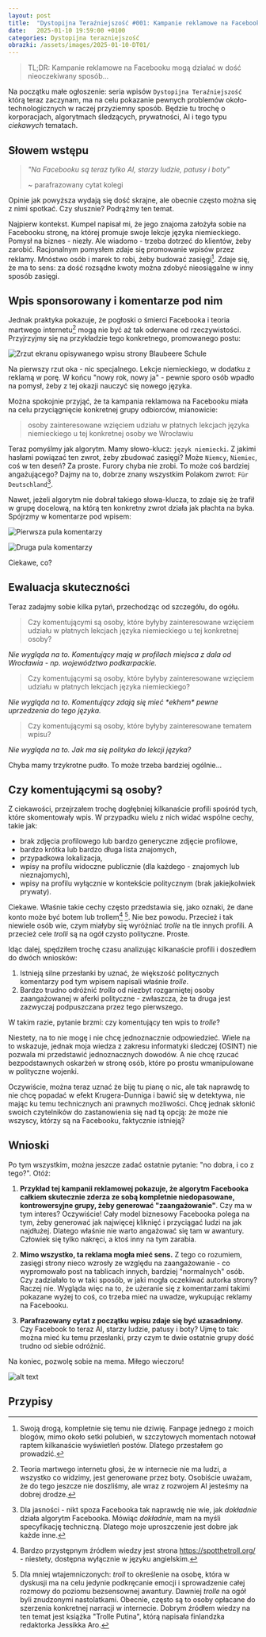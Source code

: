 ```yaml
---
layout: post
title:  "Dystopijna Teraźniejszość #001: Kampanie reklamowe na Facebooku"
date:   2025-01-10 19:59:00 +0100
categories: Dystopijna terazniejszość
obrazki: /assets/images/2025-01-10-DT01/
---
```


> TL;DR: Kampanie reklamowe na Facebooku mogą działać w dość nieoczekiwany sposób...

Na początku małe ogłoszenie: seria wpisów `Dystopijna Teraźniejszość` którą teraz zaczynam, ma na celu pokazanie pewnych problemów około-technologicznych w raczej przyziemny sposób. Będzie tu trochę o korporacjach, algorytmach śledzących, prywatności, AI i tego typu *ciekawych* tematach.

## Słowem wstępu

> *"Na Facebooku są teraz tylko AI, starzy ludzie, patusy i boty"*
>
> ~ parafrazowany cytat kolegi

Opinie jak powyższa wydają się dość skrajne, ale obecnie często można się z nimi spotkać. Czy słusznie? Podrążmy ten temat.

Najpierw kontekst. Kumpel napisał mi, że jego znajoma założyła sobie na Facebooku stronę, na której promuje swoje lekcje języka niemieckiego. Pomysł na biznes - niezły. Ale wiadomo - trzeba dotrzeć do klientów, żeby zarobić. Racjonalnym pomysłem zdaje się promowanie wpisów przez reklamy. Mnóstwo osób i marek to robi, żeby budować zasięgi[^1]. Zdaje się, że ma to sens: za dość rozsądne kwoty można zdobyć nieosiągalne w inny sposób zasięgi.

## Wpis sponsorowany i komentarze pod nim

Jednak praktyka pokazuje, że pogłoski o śmierci Facebooka i teoria martwego internetu[^2] mogą nie być aż tak oderwane od rzeczywistości. Przyjrzyjmy się na przykładzie tego konkretnego, promowanego postu:

![Zrzut ekranu opisywanego wpisu strony Blaubeere Schule]({{page.obrazki}}wpis.png "Zrzut ekranu opisywanego wpisu strony Blaubeere Schule")

Na pierwszy rzut oka - nic specjalnego. Lekcje niemieckiego, w dodatku z reklamą w porę. W końcu "nowy rok, nowy ja" - pewnie sporo osób wpadło na pomysł, żeby z tej okazji nauczyć się nowego języka.

Można spokojnie przyjąć, że ta kampania reklamowa na Facebooku miała na celu przyciągnięcie konkretnej grupy odbiorców, mianowicie:

> osoby zainteresowane wzięciem udziału w płatnych lekcjach języka niemieckiego u tej konkretnej osoby we Wrocławiu

Teraz pomyślmy jak algorytm. Mamy słowo-klucz: `język niemiecki`. Z jakimi hasłami powiązać ten zwrot, żeby zbudować zasięgi? Może `Niemcy`, `Niemiec`, coś w ten deseń? Za proste. Furory chyba nie zrobi. To może coś bardziej angażującego? Dajmy na to, dobrze znany wszystkim Polakom zwrot: `Für Deutschland`[^3].

Nawet, jeżeli algorytm nie dobrał takiego słowa-klucza, to zdaje się że trafił w grupę docelową, na którą ten konkretny zwrot działa jak płachta na byka. Spójrzmy w komentarze pod wpisem:

![Pierwsza pula komentarzy]({{page.obrazki}}/komentarze1.png "Pierwsza pula komentarzy")

![Druga pula komentarzy]({{page.obrazki}}/komentarze2.png "Druga pula komentarzy")

Ciekawe, co?

## Ewaluacja skuteczności

Teraz zadajmy sobie kilka pytań, przechodząc od szczegółu, do ogółu.

> Czy komentującymi są osoby, które byłyby zainteresowane wzięciem udziału w płatnych lekcjach języka niemieckiego u tej konkretnej osoby?

*Nie wygląda na to. Komentujący mają w profilach miejsca z dala od Wrocławia - np. województwo podkarpackie.*

> Czy komentującymi są osoby, które byłyby zainteresowane wzięciem udziału w płatnych lekcjach języka niemieckiego?

*Nie wygląda na to. Komentujący zdają się mieć \*ekhem\* pewne uprzedzenia do tego języka.*

> Czy komentującymi są osoby, które byłyby zainteresowane tematem wpisu?

*Nie wygląda na to. Jak ma się polityka do lekcji języka?*

Chyba mamy trzykrotne pudło. To może trzeba bardziej ogólnie...

## Czy komentującymi są osoby?

Z ciekawości, przejrzałem trochę dogłębniej kilkanaście profili spośród tych, które skomentowały wpis. W przypadku wielu z nich widać wspólne cechy, takie jak:

- brak zdjęcia profilowego lub bardzo generyczne zdjęcie profilowe,
- bardzo krótka lub bardzo długa lista znajomych,
- przypadkowa lokalizacja,
- wpisy na profilu widoczne publicznie (dla każdego - znajomych lub nieznajomych),
- wpisy na profilu wyłącznie w kontekście politycznym (brak jakiejkolwiek prywaty).

Ciekawe. Właśnie takie cechy często przedstawia się, jako oznaki, że dane konto może być botem lub trollem[^4] [^5]. Nie bez powodu. Przecież i tak niewiele osób wie, czym miałyby się wyróżniać *trolle* na tle innych profili. A przecież cele *trolli*  są na ogół czysto polityczne. Proste.

Idąc dalej, spędziłem trochę czasu analizując kilkanaście profili i doszedłem do dwóch wniosków:

1. Istnieją silne przesłanki by uznać, że większość politycznych komentarzy pod tym wpisem napisali właśnie *trolle*.
2. Bardzo trudno odróżnić *trolla* od niezbyt rozgarniętej osoby zaangażowanej w aferki polityczne - zwłaszcza, że ta druga jest zazwyczaj podpuszczana przez tego pierwszego.

W takim razie, pytanie brzmi: czy komentujący ten wpis to *trolle*?

Niestety, na to nie mogę i nie chcę jednoznacznie odpowiedzieć. Wiele na to wskazuje, jednak moja wiedza z zakresu informatyki śledczej (OSINT) nie pozwala mi przedstawić jednoznacznych dowodów. A nie chcę rzucać bezpodstawnych oskarżeń w stronę osób, które po prostu wmanipulowane w polityczne wojenki.

Oczywiście, można teraz uznać że biję tu pianę o nic, ale tak naprawdę to nie chcę popadać w efekt Krugera-Dunniga i bawić się w detektywa, nie mając ku temu technicznych ani prawnych możliwości. Chcę jednak skłonić swoich czytelników do zastanowienia się nad tą opcją: że może nie wszyscy, którzy są na Facebooku, faktycznie istnieją?

## Wnioski

Po tym wszystkim, można jeszcze zadać ostatnie pytanie: "no dobra, i co z tego?". Otóż:

1. **Przykład tej kampanii reklamowej pokazuje, że algorytm Facebooka całkiem skutecznie zderza ze sobą kompletnie niedopasowane, kontrowersyjne grupy, żeby generować "zaangażowanie"**. Czy ma w tym interes? Oczywiście! Cały model biznesowy Facebooka polega na tym, żeby generować jak najwięcej kliknięć i przyciągać ludzi na jak najdłużej. Dlatego właśnie nie warto angażować się tam w awantury. Człowiek się tylko nakręci, a ktoś inny na tym zarabia.

2. **Mimo wszystko, ta reklama mogła mieć sens.** Z tego co rozumiem, zasięgi strony nieco wzrosły ze względu na zaangażowanie - co wypromowało post na tablicach innych, bardziej "normalnych" osób. Czy zadziałało to w taki sposób, w jaki mogła oczekiwać autorka strony? Raczej nie. Wygląda więc na to, że użeranie się z komentarzami takimi pokazane wyżej to coś, co trzeba mieć na uwadze, wykupując reklamy na Facebooku.

3. **Parafrazowany cytat z początku wpisu zdaje się być uzasadniony.** Czy Facebook to teraz AI, starzy ludzie, patusy i boty? Ujmę to tak: można mieć ku temu przesłanki, przy czym te dwie ostatnie grupy dość trudno od siebie odróżnić.

Na koniec, pozwolę sobie na mema. Miłego wieczoru!

![alt text]({{page.obrazki}}mem.png)

## Przypisy

[^1]: Swoją drogą, kompletnie się temu nie dziwię. Fanpage jednego z moich blogów, mimo około setki polubień, w szczytowych momentach notował raptem kilkanaście wyświetleń postów. Dlatego przestałem go prowadzić.
[^2]: Teoria martwego internetu głosi, że w internecie nie ma ludzi, a wszystko co widzimy, jest generowane przez boty. Osobiście uważam, że do tego jeszcze nie doszliśmy, ale wraz z rozwojem AI jesteśmy na dobrej drodze.
[^3]: Dla jasności - nikt spoza Facebooka tak naprawdę nie wie, jak *dokładnie* działa algorytm Facebooka. Mówiąc *dokładnie*, mam na myśli specyfikację techniczną. Dlatego moje uproszczenie jest dobre jak każde inne.
[^4]: Bardzo przystępnym źródłem wiedzy jest strona <https://spotthetroll.org/> - niestety, dostępna wyłącznie w języku angielskim.
[^5]: Dla mniej wtajemniczonych: *troll* to określenie na osobę, która w dyskusji ma na celu jedynie podkręcanie emocji i sprowadzenie całej rozmowy do poziomu bezsensownej awantury. Dawniej *trolle* na ogół byli znudzonymi nastolatkami. Obecnie, często są to osoby opłacane do szerzenia konkretnej narracji w internecie. Dobrym źródłem wiedzy na ten temat jest książka "Trolle Putina", którą napisała finlandzka redaktorka Jessikka Aro.
